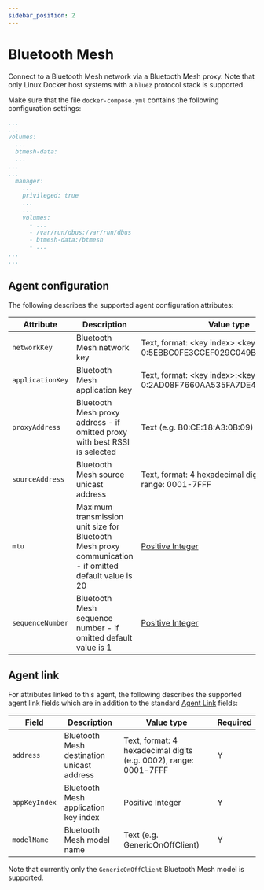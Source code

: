 ```yaml
---
sidebar_position: 2
---
```


# Bluetooth Mesh

Connect to a Bluetooth Mesh network via a Bluetooth Mesh proxy. Note that only Linux Docker host systems with a `bluez` protocol stack is supported.

Make sure that the file `docker-compose.yml` contains the following configuration settings:
```yaml
...
...
volumes:
  ...  
  btmesh-data:
  ...
...
...
  manager:
    ...
    privileged: true
    ...
    ...
    volumes:
      - ...
      - /var/run/dbus:/var/run/dbus
      - btmesh-data:/btmesh
      - ...          
...
...      
```

## Agent configuration
The following describes the supported agent configuration attributes:

| Attribute | Description | Value type | Required |
| ------------- | ------------- | ------------- | ------------- |
| `networkKey` | Bluetooth Mesh network key | Text, format: &lt;key index&gt;:&lt;key&gt; (e.g. 0:5EBBC0FE3CCEF029C049B00F27DC8A5C) | Y |
| `applicationKey` | Bluetooth Mesh application key | Text, format: &lt;key index&gt;:&lt;key&gt; (e.g. 0:2AD08F7660AA535FA7DE4C918241F04F) | Y |
| `proxyAddress` | Bluetooth Mesh proxy address - if omitted proxy with best RSSI is selected | Text (e.g. B0:CE:18:A3:0B:09) | N |
| `sourceAddress` | Bluetooth Mesh source unicast address | Text, format: 4 hexadecimal digits (e.g. 199A), range: 0001-7FFF | Y |
| `mtu` | Maximum transmission unit size for Bluetooth Mesh proxy communication - if omitted default value is 20 | [Positive Integer](https://github.com/openremote/openremote/blob/master/model/src/main/java/org/openremote/model/value/ValueType.java#L83) | N |
| `sequenceNumber` | Bluetooth Mesh sequence number - if omitted default value is 1 | [Positive Integer](https://github.com/openremote/openremote/blob/master/model/src/main/java/org/openremote/model/value/ValueType.java#L83) | N |

## Agent link
For attributes linked to this agent, the following describes the supported agent link fields which are in addition to the standard [Agent Link](overview.md#agent-links) fields:

| Field | Description | Value type | Required |
| ------------- | ------------- | ------------- | ------------- |
| `address` | Bluetooth Mesh destination unicast address | Text, format: 4 hexadecimal digits (e.g. 0002), range: 0001-7FFF | Y |
| `appKeyIndex` | Bluetooth Mesh application key index | Positive Integer | Y |
| `modelName` | Bluetooth Mesh model name | Text (e.g. GenericOnOffClient) | Y | 
 
Note that currently only the `GenericOnOffClient` Bluetooth Mesh model is supported.

